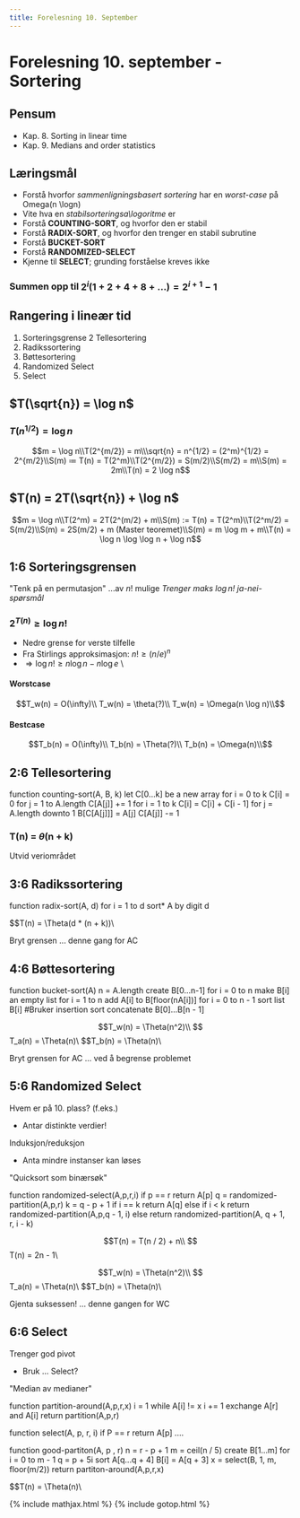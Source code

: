 ```yaml
---
title: Forelesning 10. September
---
```


# Forelesning 10. september - Sortering

## Pensum
- Kap. 8. Sorting in linear time
- Kap. 9. Medians and order statistics


## Læringsmål
- Forstå hvorfor _sammenligningsbasert sortering_ har en _worst-case_ på Omega(n \logn)
- Vite hva en _stabilsorteringsa\logoritme_ er
- Forstå **COUNTING-SORT**, og hvorfor den er stabil
- Forstå **RADIX-SORT**, og hvorfor den trenger en stabil subrutine
- Forstå **BUCKET-SORT**
- Forstå **RANDOMIZED-SELECT**
- Kjenne til **SELECT**; grunding forståelse kreves ikke


### Summen opp til $2^i (1+2+4+8+...) = 2^{i+1} - 1$

## Rangering i lineær tid

1. Sorteringsgrense
2 Tellesortering
3. Radikssortering
4. Bøttesortering
5. Randomized Select
6. Select

## $T(\sqrt{n}) = \log n$
### $T(n^{1/2}) = \log n$

$$m = \log n\\T(2^{m/2}) = m\\\sqrt{n} = n^{1/2} = (2^m)^{1/2} = 2^{m/2}\\S(m) ≔ T(n) = T(2^m)\\T(2^{m/2}) = S(m/2)\\S(m/2) = m\\S(m) = 2m\\T(n) = 2 \log n$$

## $T(n) = 2T(\sqrt{n}) + \log n$

$$m = \log n\\T(2^m) = 2T(2^(m/2) + m\\S(m) := T(n) = T(2^m)\\T(2^m/2) = S(m/2)\\S(m) = 2S(m/2) + m (Master teoremet)\\S(m) = m \log m + m\\T(n) = \log n \log \log n + \log n$$


## 1:6 Sorteringsgrensen
"Tenk på en permutasjon"
...av $n!$ mulige
_Trenger maks $\log n!$ ja-nei-spørsmål_


### $2^{T(n)} \geq \log n!$
- Nedre grense for verste tilfelle
- Fra Stirlings approksimasjon: $n! \geq (n / e)^n$
- $\Rightarrow \log n! \geq n \log n - n \log e$ \

#### Worstcase
$$T_w(n) = O(\infty)\\
T_w(n) = \theta(?)\\
T_w(n) = \Omega(n \log n)\\$$

#### Bestcase
$$T_b(n) = O(\infty)\\
T_b(n) = \Theta(?)\\
T_b(n) = \Omega(n)\\$$

## 2:6 Tellesortering
function counting-sort(A, B, k)
    let C[0...k] be a new array
    for i = 0 to k
       C[i] = 0
    for j = 1 to A.length
       C[A[j]] += 1
    for i = 1 to k
       C[i] = C[i] + C[i - 1]
    for j = A.length downto 1
       B[C[A[j]]] = A[j]
       C[A[j]] -= 1

### T(n) = $\theta$(n + k)
Utvid veriområdet

## 3:6 Radikssortering
function radix-sort(A, d)
    for i = 1 to d
       sort* A by digit d

$$T(n) = \Theta(d * (n + k))\\

Bryt grensen
... denne gang for AC

## 4:6 Bøttesortering
function bucket-sort(A)
    n = A.length
    create B[0...n-1]
    for i = 0 to n
       make B[i] an empty list
    for i = 1 to n
       add A[i] to B[floor(nA[i])]
    for i = 0 to n - 1
       sort list B[i] #Bruker insertion sort
    concatenate B[0]...B[n - 1]

$$T_w(n) = \Theta(n^2)\\
$$T_a(n) = \Theta(n)\\
$$T_b(n) = \Theta(n)\\

Bryt grensen for AC
... ved å begrense problemet

## 5:6 Randomized Select

Hvem er på 10. plass? (f.eks.)
- Antar distinkte verdier!

Induksjon/reduksjon
- Anta mindre instanser kan løses

"Quicksort som binærsøk"

function randomized-select(A,p,r,i)
    if p == r
       return A[p]
    q = randomized-partition(A,p,r)
    k = q - p + 1
    if i == k
       return A[q]
    else if i < k
       return randomized-partition(A,p,q - 1, i)
    else
       return randomized-partition(A, q + 1, r, i - k)

$$T(n) = T(n / 2) + n\\
$$T(n) = 2n - 1\\

$$T_w(n) = \Theta(n^2)\\
$$T_a(n) = \Theta(n)\\
$$T_b(n) = \Theta(n)\\

Gjenta suksessen!
... denne gangen for WC

## 6:6 Select

Trenger god pivot
- Bruk ... Select?

"Median av medianer"

function partition-around(A,p,r,x)
    i = 1
    while A[i] != x
       i += 1
    exchange A[r] and A[i]
    return partition(A,p,r)

function select(A, p, r, i)
    if P == r
       return A[p]
    ....


function good-partiton(A, p , r)
    n = r - p + 1
    m = ceil(n / 5)
    create B[1...m]
    for i = 0 to m - 1
       q = p + 5i
       sort A[q...q + 4]
       B[i] = A[q + 3]
    x = select(B, 1, m, floor(m/2))
    return partiton-around(A,p,r,x)

$$T(n) = \Theta(n)\\

{% include mathjax.html %}
{% include gotop.html %}
